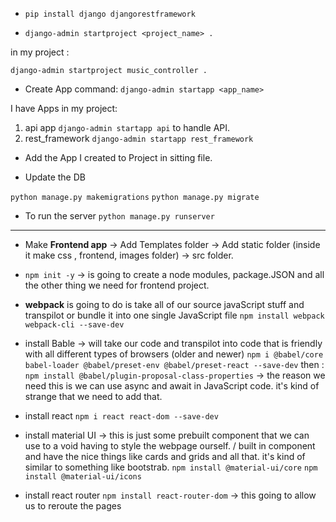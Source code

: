 * `pip install django djangorestframework`

* `django-admin startproject <project_name> .` 

in my project :

`django-admin startproject music_controller .`

* Create App command: 
`django-admin startapp <app_name>`

I have Apps in my project:
1. api app `django-admin startapp api` to handle API. 
2. rest_framework `django-admin startapp rest_framework`

* Add the App I created to Project in sitting file.

* Update the DB

`python manage.py makemigrations`
`python manage.py migrate`

* To run the server
`python manage.py runserver`


-----------------

* Make **Frontend app** -> Add Templates folder -> Add static folder (inside it make css , frontend, images folder) -> src folder.

* `npm init -y` -> is going to create a node modules, package.JSON and all the other thing we need for frontend project.

* **webpack** is going to do is take all of our source javaScript stuff and transpilot or bundle it into one single JavaScript file 
 `npm install webpack webpack-cli --save-dev`

* install Bable -> will take our code and transpilot into code that is friendly with all different types of browsers (older and newer)
`npm i @babel/core babel-loader @babel/preset-env @babel/preset-react --save-dev`
then :
`npm install @babel/plugin-proposal-class-properties` -> the reason we need this is we can use async and await in JavaScript code. it's kind of strange that we need to add that.

* install react `npm i react react-dom --save-dev`

* install material UI -> this is just some prebuilt component that we can use to a void having to style the webpage ourself. / built in component and have the nice things like cards and grids and all that. it's kind of similar to something like bootstrab.
`npm install @material-ui/core`
`npm install @material-ui/icons`

* install react router `npm install react-router-dom` -> this going to allow us to reroute the pages 

